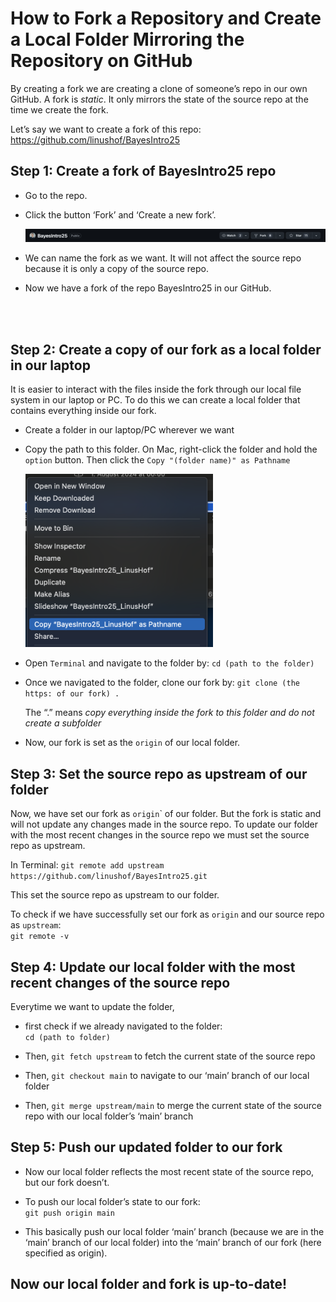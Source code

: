 

# How to Fork a Repository and Create a Local Folder Mirroring the Repository on GitHub

By creating a fork we are creating a clone of someone’s repo in our own
GitHub. A fork is *static*. It only mirrors the state of the source repo
at the time we create the fork.

Let’s say we want to create a fork of this repo:
<https://github.com/linushof/BayesIntro25>

## Step 1: Create a fork of BayesIntro25 repo

- Go to the repo.

- Click the button ‘Fork’ and ‘Create a new fork’.

  <img src="./Material/ForkButton.png" data-fig-align="center" />

- We can name the fork as we want. It will not affect the source repo
  because it is only a copy of the source repo.

- Now we have a fork of the repo BayesIntro25 in our GitHub.

  <br/><br/>

## Step 2: Create a copy of our fork as a local folder in our laptop

It is easier to interact with the files inside the fork through our
local file system in our laptop or PC. To do this we can create a local
folder that contains everything inside our fork.

- Create a folder in our laptop/PC wherever we want

- Copy the path to this folder. On Mac, right-click the folder and hold
  the `option` button. Then click the `Copy "(folder name)" as Pathname`

  <img src="./Material/CopyPath.png" data-fig-align="center"
  width="300" />

<!-- -->

- Open `Terminal` and navigate to the folder by:
  `cd (path to the folder)`

- Once we navigated to the folder, clone our fork by:
  `git clone (the https: of our fork) .`

  The “.” means *copy everything inside the fork to this folder and do
  not create a subfolder*

- Now, our fork is set as the `origin` of our local folder.

## Step 3: Set the source repo as upstream of our folder

Now, we have set our fork as `origin`\` of our folder. But the fork is
static and will not update any changes made in the source repo. To
update our folder with the most recent changes in the source repo we
must set the source repo as upstream.

In Terminal:
`git remote add upstream https://github.com/linushof/BayesIntro25.git`

This set the source repo as upstream to our folder.

To check if we have successfully set our fork as `origin` and our source
repo as `upstream`: <br> `git remote -v`

## Step 4: Update our local folder with the most recent changes of the source repo

Everytime we want to update the folder,

- first check if we already navigated to the
  folder:<br>`cd (path to folder)`

- Then, `git fetch upstream` to fetch the current state of the source
  repo

- Then, `git checkout main` to navigate to our ‘main’ branch of our
  local folder

<!-- -->

- Then, `git merge upstream/main` to merge the current state of the
  source repo with our local folder’s ‘main’ branch

## Step 5: Push our updated folder to our fork

- Now our local folder reflects the most recent state of the source
  repo, but our fork doesn’t.

- To push our local folder’s state to our
  fork:<br>`git push origin main`

- This basically push our local folder ‘main’ branch (because we are in
  the ‘main’ branch of our local folder) into the ‘main’ branch of our
  fork (here specified as origin).

## Now our local folder and fork is up-to-date!
